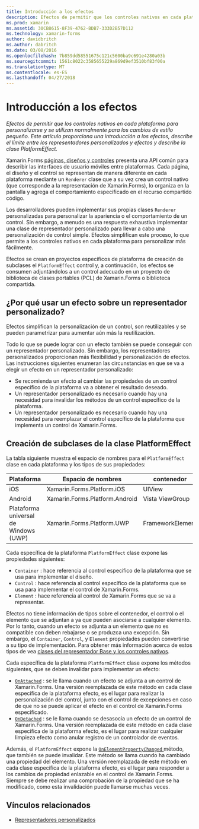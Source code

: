 ```yaml
---
title: Introducción a los efectos
description: Efectos de permitir que los controles nativos en cada plataforma para personalizarse y se utilizan normalmente para los cambios de estilo pequeño. Este artículo proporciona una introducción a los efectos, describe el límite entre los representadores personalizados y efectos y describe la clase PlatformEffect.
ms.prod: xamarin
ms.assetid: 30CB8615-8F39-4762-BDB7-333D2B57D112
ms.technology: xamarin-forms
author: davidbritch
ms.author: dabritch
ms.date: 03/08/2016
ms.openlocfilehash: 7b859dd58551675c121c5600ba9c691e4280a03b
ms.sourcegitcommit: 1561c8022c3585655229a869d9ef3510bf83f00a
ms.translationtype: MT
ms.contentlocale: es-ES
ms.lasthandoff: 04/27/2018
---
```

# <a name="introduction-to-effects"></a>Introducción a los efectos

_Efectos de permitir que los controles nativos en cada plataforma para personalizarse y se utilizan normalmente para los cambios de estilo pequeño. Este artículo proporciona una introducción a los efectos, describe el límite entre los representadores personalizados y efectos y describe la clase PlatformEffect._

Xamarin.Forms [páginas, diseños y controles](~/xamarin-forms/user-interface/controls/index.md) presenta una API común para describir las interfaces de usuario móviles entre plataformas. Cada página, el diseño y el control se representan de manera diferente en cada plataforma mediante un `Renderer` clase que a su vez crea un control nativo (que corresponde a la representación de Xamarin.Forms), lo organiza en la pantalla y agrega el comportamiento especificado en el recurso compartido código.

Los desarrolladores pueden implementar sus propias clases `Renderer` personalizadas para personalizar la apariencia o el comportamiento de un control. Sin embargo, a menudo es una respuesta exhaustiva implementar una clase de representador personalizado para llevar a cabo una personalización de control simple. Efectos simplifican este proceso, lo que permite a los controles nativos en cada plataforma para personalizar más fácilmente.

Efectos se crean en proyectos específicos de plataforma de creación de subclases el `PlatformEffect` control y, a continuación, los efectos se consumen adjuntándolos a un control adecuado en un proyecto de biblioteca de clases portables (PCL) de Xamarin.Forms o biblioteca compartida.

## <a name="why-use-an-effect-over-a-custom-renderer"></a>¿Por qué usar un efecto sobre un representador personalizado?

Efectos simplifican la personalización de un control, son reutilizables y se pueden parametrizar para aumentar aún más la reutilización.

Todo lo que se puede lograr con un efecto también se puede conseguir con un representador personalizado. Sin embargo, los representadores personalizados proporcionan más flexibilidad y personalización de efectos. Las instrucciones siguientes enumeran las circunstancias en que se va a elegir un efecto en un representador personalizado:

- Se recomienda un efecto al cambiar las propiedades de un control específico de la plataforma va a obtener el resultado deseado.
- Un representador personalizado es necesario cuando hay una necesidad para invalidar los métodos de un control específico de la plataforma.
- Un representador personalizado es necesario cuando hay una necesidad para reemplazar el control específico de la plataforma que implementa un control de Xamarin.Forms.

## <a name="subclassing-the-platformeffect-class"></a>Creación de subclases de la clase PlatformEffect

La tabla siguiente muestra el espacio de nombres para el `PlatformEffect` clase en cada plataforma y los tipos de sus propiedades:

|Plataforma|Espacio de nombres|contenedor|Control|
|--- |--- |--- |--- |
|iOS|Xamarin.Forms.Platform.iOS|UIView|UIView|
|Android|Xamarin.Forms.Platform.Android|Vista ViewGroup|Ver|
|Plataforma universal de Windows (UWP)|Xamarin.Forms.Platform.UWP|FrameworkElement|FrameworkElement|

Cada específica de la plataforma `PlatformEffect` clase expone las propiedades siguientes:

- `Container` : hace referencia al control específico de la plataforma que se usa para implementar el diseño.
- `Control` : hace referencia al control específico de la plataforma que se usa para implementar el control de Xamarin.Forms.
- `Element` : hace referencia al control de Xamarin.Forms que se va a representar.

Efectos no tiene información de tipos sobre el contenedor, el control o el elemento que se adjuntan a ya que pueden asociarse a cualquier elemento. Por lo tanto, cuando un efecto se adjunta a un elemento que no es compatible con deben rebajarse o se produzca una excepción. Sin embargo, el `Container`, `Control`, y `Element` propiedades pueden convertirse a su tipo de implementación. Para obtener más información acerca de estos tipos de vea [clases del representador Base y los controles nativos](~/xamarin-forms/app-fundamentals/custom-renderer/renderers.md).

Cada específica de la plataforma `PlatformEffect` clase expone los métodos siguientes, que se deben invalidar para implementar un efecto:

- [`OnAttached`](https://developer.xamarin.com/api/member/Xamarin.Forms.Effect.OnAttached()/) : se le llama cuando un efecto se adjunta a un control de Xamarin.Forms. Una versión reemplazada de este método en cada clase específica de la plataforma efecto, es el lugar para realizar la personalización del control, junto con el control de excepciones en caso de que no se puede aplicar el efecto en el control de Xamarin.Forms especificado.
- [`OnDetached`](https://developer.xamarin.com/api/member/Xamarin.Forms.Effect.OnDetached()/) : se le llama cuando se desasocia un efecto de un control de Xamarin.Forms. Una versión reemplazada de este método en cada clase específica de la plataforma efecto, es el lugar para realizar cualquier limpieza efecto como anular registro de un controlador de eventos.

Además, el `PlatformEffect` expone la [ `OnElementPropertyChanged` ](https://developer.xamarin.com/api/member/Xamarin.Forms.PlatformEffect%3CTContainer,TControl%3E.OnElementPropertyChanged/p/System.ComponentModel.PropertyChangedEventArgs/) método, que también se puede invalidar. Este método se llama cuando ha cambiado una propiedad del elemento. Una versión reemplazada de este método en cada clase específica de la plataforma efecto, es el lugar para responder a los cambios de propiedad enlazable en el control de Xamarin.Forms. Siempre se debe realizar una comprobación de la propiedad que se ha modificado, como esta invalidación puede llamarse muchas veces.


## <a name="related-links"></a>Vínculos relacionados

- [Representadores personalizados](~/xamarin-forms/app-fundamentals/custom-renderer/index.md)
